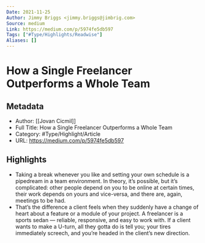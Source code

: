```yaml
---
Date: 2021-11-25
Author: Jimmy Briggs <jimmy.briggs@jimbrig.com>
Source: medium
Link: https://medium.com/p/5974fe5db597
Tags: ["#Type/Highlights/Readwise"]
Aliases: []
---
```

# How a Single Freelancer Outperforms a Whole Team

## Metadata
- Author: [[Jovan Cicmil]]
- Full Title: How a Single Freelancer Outperforms a Whole Team
- Category: #Type/Highlight/Article
- URL: https://medium.com/p/5974fe5db597

## Highlights
- Taking a break whenever you like and setting your own schedule is a pipedream in a team environment. In theory, it’s possible, but it’s complicated: other people depend on you to be online at certain times, their work depends on yours and vice-versa, and there are, again, meetings to be had.
- That’s the difference a client feels when they suddenly have a change of heart about a feature or a module of your project. A freelancer is a sports sedan — reliable, responsive, and easy to work with. If a client wants to make a U-turn, all they gotta do is tell you; your tires immediately screech, and you’re headed in the client’s new direction.
